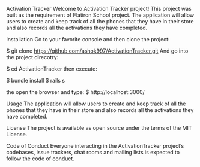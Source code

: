Activation Tracker
Welcome to Activation Tracker project! This project was built as the requirement of Flatiron School project. The application will allow users to create and keep track of all the phones that they have in their store and also records all the activations they have completed.


Installation
Go to your favorite console and then clone the project:

 $ git clone https://github.com/ashok997/ActivationTracker.git
And go into the project direcotry:

  $ cd ActivationTracker
then execute:

$ bundle install
$ rails s

the open the browser and type:
$ http://localhost:3000/

Usage
The application will allow users to create and keep track of all the phones that they have in their store and also records all the activations they have completed.



License
The project is available as open source under the terms of the MIT License.

Code of Conduct
Everyone interacting in the ActivationTracker project’s codebases, issue trackers, chat rooms and mailing lists is expected to follow the code of conduct.